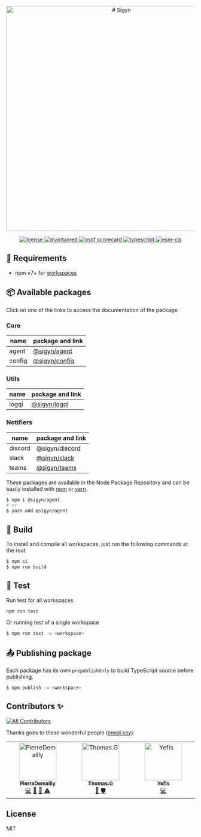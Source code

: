 <p align="center">
  <img alt="# Sigyn" width="600" src="https://user-images.githubusercontent.com/4438263/256920053-ae303fbe-537d-44d8-8a12-cea4b5c65ad8.png">
</p>

<p align="center">
  <a href="https://github.com/MyUnisoft/sigyn">
    <img src="https://img.shields.io/github/license/MyUnisoft/sigyn?style=for-the-badge" alt="license">
  </a>
  <a href="https://github.com/MyUnisoft/sigyn">
    <img src="https://img.shields.io/maintenance/yes/2023?style=for-the-badge" alt="maintained">
  </a>
  <a href="https://api.securityscorecards.dev/projects/github.com/MyUnisoft/sigyn">
    <img src="https://api.securityscorecards.dev/projects/github.com/MyUnisoft/sigyn/badge?style=for-the-badge" alt="ossf scorecard">
  </a>
  <a href="https://github.com/MyUnisoft/sigyn">
    <img src="https://img.shields.io/badge/Typescript-294E80.svg?style=for-the-badge&logo=typescript" alt="typescript">
  </a>
  <a href="https://github.com/MyUnisoft/sigyn">
    <img src="https://img.shields.io/static/v1?&label=module&message=ESM%20and%20CJS&color=9cf&style=for-the-badge" alt="esm-cjs">
  </a>
</p>

## 🚧 Requirements
- npm v7+ for [workspaces](https://docs.npmjs.com/cli/v7/using-npm/workspaces)

## 📦 Available packages

Click on one of the links to access the documentation of the package:

### Core

| name | package and link |
| --- | --- |
| agent | [@sigyn/agent](./src/agent) |
| config | [@sigyn/config](./src/config) |

### Utils

| name | package and link |
| --- | --- |
| logql | [@sigyn/logql](./src/logql) |

### Notifiers
| name | package and link |
| --- | --- |
| discord | [@sigyn/discord](./src/discord/) |
| slack | [@sigyn/slack](./src/slack) |
| teams | [@sigyn/teams](./src/teams) |

These packages are available in the Node Package Repository and can be easily installed with [npm](https://docs.npmjs.com/getting-started/what-is-npm) or [yarn](https://yarnpkg.com).

```bash
$ npm i @sigyn/agent
# or
$ yarn add @sigyn/agent
```

## 🔨 Build
To install and compile all workspaces, just run the following commands at the root

```bash
$ npm ci
$ npm run build
```

## 🧪 Test
Run test for all workspaces
```bash
npm run test
```

Or running test of a single workspace

```bash
$ npm run test -w <workspace>
```

## 📤 Publishing package
Each package has its own `prepublishOnly` to build TypeScript source before publishing.

```bash
$ npm publish -w <workspace>
```

## Contributors ✨

<!-- ALL-CONTRIBUTORS-BADGE:START - Do not remove or modify this section -->
[![All Contributors](https://img.shields.io/badge/all_contributors-3-orange.svg?style=flat-square)](#contributors-)
<!-- ALL-CONTRIBUTORS-BADGE:END -->

Thanks goes to these wonderful people ([emoji key](https://allcontributors.org/docs/en/emoji-key)):

<!-- ALL-CONTRIBUTORS-LIST:START - Do not remove or modify this section -->
<!-- prettier-ignore-start -->
<!-- markdownlint-disable -->
<table>
  <tbody>
    <tr>
      <td align="center" valign="top" width="14.28%"><a href="https://github.com/PierreDemailly"><img src="https://avatars.githubusercontent.com/u/39910767?v=4?s=100" width="100px;" alt="PierreDemailly"/><br /><sub><b>PierreDemailly</b></sub></a><br /><a href="https://github.com/MyUnisoft/sigyn/commits?author=PierreDemailly" title="Code">💻</a> <a href="https://github.com/MyUnisoft/sigyn/commits?author=PierreDemailly" title="Documentation">📖</a> <a href="#maintenance-PierreDemailly" title="Maintenance">🚧</a> <a href="https://github.com/MyUnisoft/sigyn/commits?author=PierreDemailly" title="Tests">⚠️</a></td>
      <td align="center" valign="top" width="14.28%"><a href="https://github.com/fraxken"><img src="https://avatars.githubusercontent.com/u/4438263?v=4?s=100" width="100px;" alt="Thomas.G"/><br /><sub><b>Thomas.G</b></sub></a><br /><a href="https://github.com/MyUnisoft/sigyn/pulls?q=is%3Apr+reviewed-by%3Afraxken" title="Reviewed Pull Requests">👀</a> <a href="#security-fraxken" title="Security">🛡️</a></td>
      <td align="center" valign="top" width="14.28%"><a href="http://sofiand.github.io/portfolio-client/"><img src="https://avatars.githubusercontent.com/u/39944043?v=4?s=100" width="100px;" alt="Yefis"/><br /><sub><b>Yefis</b></sub></a><br /><a href="https://github.com/MyUnisoft/sigyn/commits?author=SofianD" title="Code">💻</a></td>
    </tr>
  </tbody>
</table>

<!-- markdownlint-restore -->
<!-- prettier-ignore-end -->

<!-- ALL-CONTRIBUTORS-LIST:END -->

## License
MIT
